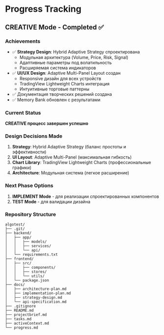 # Progress Tracking

## CREATIVE Mode - Completed ✅

### Achievements
- ✅ **Strategy Design**: Hybrid Adaptive Strategy спроектирована
  - Модульная архитектура (Volume, Price, Risk, Signal)
  - Адаптивные параметры под волатильность
  - Расширяемая система индикаторов
- ✅ **UI/UX Design**: Adaptive Multi-Panel Layout создан
  - Responsive дизайн для всех устройств
  - TradingView Lightweight Charts интеграция
  - Интуитивные торговые паттерны
- ✅ Документация творческих решений создана
- ✅ Memory Bank обновлен с результатами

### Current Status
**CREATIVE процесс завершен успешно**

### Design Decisions Made
1. **Strategy**: Hybrid Adaptive Strategy (баланс простоты и эффективности)
2. **UI Layout**: Adaptive Multi-Panel (максимальная гибкость)
3. **Chart Library**: TradingView Lightweight Charts (профессиональные графики)
4. **Architecture**: Модульная система (легкое расширение)

### Next Phase Options
1. **IMPLEMENT Mode** - для реализации спроектированных компонентов
2. **TEST Mode** - для валидации дизайна

### Repository Structure
```
algotest/
├── .git/
├── backend/
│   ├── app/
│   │   ├── models/
│   │   ├── services/
│   │   └── api/
│   └── requirements.txt
├── frontend/
│   ├── src/
│   │   ├── components/
│   │   ├── stores/
│   │   └── utils/
│   └── package.json
├── docs/
│   ├── architecture-plan.md
│   ├── implementation-plan.md
│   ├── strategy-design.md
│   └── api-specification.md
├── .gitignore
├── README.md
├── projectbrief.md
├── tasks.md
├── activeContext.md
└── progress.md
```
